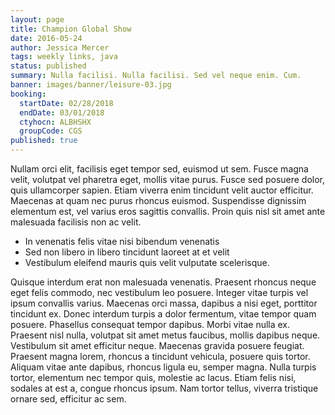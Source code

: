 ```yaml
---
layout: page
title: Champion Global Show
date: 2016-05-24
author: Jessica Mercer
tags: weekly links, java
status: published
summary: Nulla facilisi. Nulla facilisi. Sed vel neque enim. Cum.
banner: images/banner/leisure-03.jpg
booking:
  startDate: 02/28/2018
  endDate: 03/01/2018
  ctyhocn: ALBHSHX
  groupCode: CGS
published: true
---
```

Nullam orci elit, facilisis eget tempor sed, euismod ut sem. Fusce magna velit, volutpat vel pharetra eget, mollis vitae purus. Fusce sed posuere dolor, quis ullamcorper sapien. Etiam viverra enim tincidunt velit auctor efficitur. Maecenas at quam nec purus rhoncus euismod. Suspendisse dignissim elementum est, vel varius eros sagittis convallis. Proin quis nisl sit amet ante malesuada facilisis non ac velit.

* In venenatis felis vitae nisi bibendum venenatis
* Sed non libero in libero tincidunt laoreet at et velit
* Vestibulum eleifend mauris quis velit vulputate scelerisque.

Quisque interdum erat non malesuada venenatis. Praesent rhoncus neque eget felis commodo, nec vestibulum leo posuere. Integer vitae turpis vel ipsum convallis varius. Maecenas orci massa, dapibus a nisi eget, porttitor tincidunt ex. Donec interdum turpis a dolor fermentum, vitae tempor quam posuere. Phasellus consequat tempor dapibus. Morbi vitae nulla ex. Praesent nisl nulla, volutpat sit amet metus faucibus, mollis dapibus neque. Vestibulum sit amet efficitur neque. Maecenas gravida posuere feugiat. Praesent magna lorem, rhoncus a tincidunt vehicula, posuere quis tortor. Aliquam vitae ante dapibus, rhoncus ligula eu, semper magna. Nulla turpis tortor, elementum nec tempor quis, molestie ac lacus. Etiam felis nisi, sodales at est a, congue rhoncus ipsum. Nam tortor tellus, viverra tristique ornare sed, efficitur ac sem.
